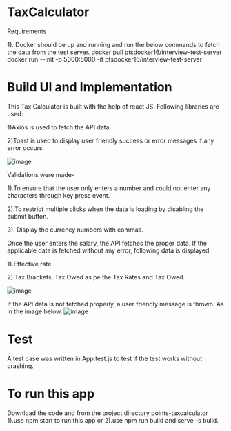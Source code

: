 # TaxCalculator

Requirements

  1). Docker should be up and running and run the below commands to fetch the data from the test server.
    docker pull ptsdocker16/interview-test-server
    docker run --init -p 5000:5000 -it ptsdocker16/interview-test-server
    


# Build UI and Implementation
This Tax Calculator is built with the help of react JS. Following libraries are used:
  
  1)Axios is used to fetch the API data.
  
  2)Toast is used to display user friendly success or error messages if any error occurs.
  
  ![image](https://user-images.githubusercontent.com/56839995/150907192-e6e77beb-fe14-4486-b979-17e89e5cdb19.png)
  
  Validations were made-
  
  1).To ensure that the user only enters a number and could not enter any characters through key press event.
  
  2).To restrict multiple clicks when the data is loading by disabling the submit button.
  
  3). Display the currency numbers with commas.
  
  Once the user enters the salary, the API fetches the proper data. If the applicable data is fetched without any error, following data is displayed.
   
   1).Effective rate
   
   2).Tax Brackets, Tax Owed as pe the Tax Rates and Tax Owed.
   
  ![image](https://user-images.githubusercontent.com/56839995/150908211-27cad426-85d2-4682-846b-0711615a09fe.png)

If the API data is not fetched properly, a user friendly message is thrown. As in the image below.
![image](https://user-images.githubusercontent.com/56839995/150908344-99282e12-975c-42c4-aa8a-c9e50a3d46df.png)

# Test

A test case was written in App.test.js to test if the test works without crashing. 

# To run this app

Download the code and from the project directory points-taxcalculator 
    1).use npm start to run this app or
    2).use npm run build and serve -s build.

